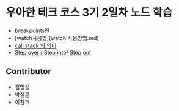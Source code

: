 # 우아한 테크 코스 3기 2일차 노드 학습

- [breakpoints란](./breakpoint란.md)
- [watch사용법](watch 사용방법.md)
- [call stack 의 의미](CallStack.md)
- [Step over / Step into/ Step out](./breakpoint란.md#step-over-step-into-step-out)



## Contributor

- 김명성
- 박철훈
- 이찬호

